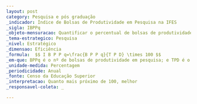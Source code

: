 ```yaml
---
layout: post
category: Pesquisa e pós graduação
_indicador: Índice de Bolsas de Produtividade em Pesquisa na IFES
_sigla: IBPPq
_objeto-mensuracao: Quantificar o percentual de bolsas de produtividade em pesquisa em relação ao total de professores doutores na IFES
_tema-estrategico: Pesquisa
_nivel: Estratégico
_dimensao: Eficiência
_formula:  $$ I B P P q=\frac{B P P q}{T P D} \times 100 $$
_em-que: BPPq é o nº de bolsas de produtividade em pesquisa; e TPD é o nº total de professores doutores na IFES
_unidade-medida: Percentagem
_periodicidade: Anual
_fonte: Censo da Educação Superior
_interpretacao: Quanto mais próximo de 100, melhor
_responsavel-coleta: _

---
```

